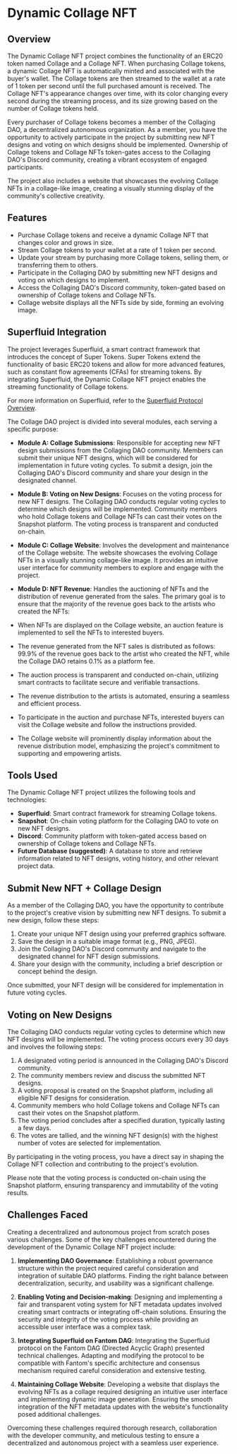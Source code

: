 # Dynamic Collage NFT

## Overview

The Dynamic Collage NFT project combines the functionality of an ERC20 token named Collage and a Collage NFT. When purchasing Collage tokens, a dynamic Collage NFT is automatically minted and associated with the buyer's wallet. The Collage tokens are then streamed to the wallet at a rate of 1 token per second until the full purchased amount is received. The Collage NFT's appearance changes over time, with its color changing every second during the streaming process, and its size growing based on the number of Collage tokens held.

Every purchaser of Collage tokens becomes a member of the Collaging DAO, a decentralized autonomous organization. As a member, you have the opportunity to actively participate in the project by submitting new NFT designs and voting on which designs should be implemented. Ownership of Collage tokens and Collage NFTs token-gates access to the Collaging DAO's Discord community, creating a vibrant ecosystem of engaged participants.

The project also includes a website that showcases the evolving Collage NFTs in a collage-like image, creating a visually stunning display of the community's collective creativity.

## Features

- Purchase Collage tokens and receive a dynamic Collage NFT that changes color and grows in size.
- Stream Collage tokens to your wallet at a rate of 1 token per second.
- Update your stream by purchasing more Collage tokens, selling them, or transferring them to others.
- Participate in the Collaging DAO by submitting new NFT designs and voting on which designs to implement.
- Access the Collaging DAO's Discord community, token-gated based on ownership of Collage tokens and Collage NFTs.
- Collage website displays all the NFTs side by side, forming an evolving image.

## Superfluid Integration

The project leverages Superfluid, a smart contract framework that introduces the concept of Super Tokens. Super Tokens extend the functionality of basic ERC20 tokens and allow for more advanced features, such as constant flow agreements (CFAs) for streaming tokens. By integrating Superfluid, the Dynamic Collage NFT project enables the streaming functionality of Collage tokens.

For more information on Superfluid, refer to the [Superfluid Protocol Overview](https://docs.superfluid.finance/superfluid/protocol-overview/in-depth-overview).

The Collage DAO project is divided into several modules, each serving a specific purpose:

- **Module A: Collage Submissions**: Responsible for accepting new NFT design submissions from the Collaging DAO community. Members can submit their unique NFT designs, which will be considered for implementation in future voting cycles. To submit a design, join the Collaging DAO's Discord community and share your design in the designated channel.

- **Module B: Voting on New Designs**: Focuses on the voting process for new NFT designs. The Collaging DAO conducts regular voting cycles to determine which designs will be implemented. Community members who hold Collage tokens and Collage NFTs can cast their votes on the Snapshot platform. The voting process is transparent and conducted on-chain.

- **Module C: Collage Website**: Involves the development and maintenance of the Collage website. The website showcases the evolving Collage NFTs in a visually stunning collage-like image. It provides an intuitive user interface for community members to explore and engage with the project.

- **Module D: NFT Revenue**: Handles the auctioning of NFTs and the distribution of revenue generated from the sales. The primary goal is to ensure that the majority of the revenue goes back to the artists who created the NFTs:

- When NFTs are displayed on the Collage website, an auction feature is implemented to sell the NFTs to interested buyers.
- The revenue generated from the NFT sales is distributed as follows: 99.9% of the revenue goes back to the artist who created the NFT, while the Collage DAO retains 0.1% as a platform fee.
- The auction process is transparent and conducted on-chain, utilizing smart contracts to facilitate secure and verifiable transactions.
- The revenue distribution to the artists is automated, ensuring a seamless and efficient process.
- To participate in the auction and purchase NFTs, interested buyers can visit the Collage website and follow the instructions provided.
- The Collage website will prominently display information about the revenue distribution model, emphasizing the project's commitment to supporting and empowering artists.

## Tools Used

The Dynamic Collage NFT project utilizes the following tools and technologies:

- **Superfluid**: Smart contract framework for streaming Collage tokens.
- **Snapshot**: On-chain voting platform for the Collaging DAO to vote on new NFT designs.
- **Discord**: Community platform with token-gated access based on ownership of Collage tokens and Collage NFTs.
- **Future Database (suggested)**: A database to store and retrieve information related to NFT designs, voting history, and other relevant project data.

## Submit New NFT + Collage Design

As a member of the Collaging DAO, you have the opportunity to contribute to the project's creative vision by submitting new NFT designs. To submit a new design, follow these steps:

1. Create your unique NFT design using your preferred graphics software.
2. Save the design in a suitable image format (e.g., PNG, JPEG).
3. Join the Collaging DAO's Discord community and navigate to the designated channel for NFT design submissions.
4. Share your design with the community, including a brief description or concept behind the design.

Once submitted, your NFT design will be considered for implementation in future voting cycles.

## Voting on New Designs

The Collaging DAO conducts regular voting cycles to determine which new NFT designs will be implemented. The voting process occurs every 30 days and involves the following steps:

1. A designated voting period is announced in the Collaging DAO's Discord community.
2. The community members review and discuss the submitted NFT designs.
3. A voting proposal is created on the Snapshot platform, including all eligible NFT designs for consideration.
4. Community members who hold Collage tokens and Collage NFTs can cast their votes on the Snapshot platform.
5. The voting period concludes after a specified duration, typically lasting a few days.
6. The votes are tallied, and the winning NFT design(s) with the highest number of votes are selected for implementation.

By participating in the voting process, you have a direct say in shaping the Collage NFT collection and contributing to the project's evolution.

Please note that the voting process is conducted on-chain using the Snapshot platform, ensuring transparency and immutability of the voting results.

## Challenges Faced

Creating a decentralized and autonomous project from scratch poses various challenges. Some of the key challenges encountered during the development of the Dynamic Collage NFT project include:

1. **Implementing DAO Governance**: Establishing a robust governance structure within the project required careful consideration and integration of suitable DAO platforms. Finding the right balance between decentralization, security, and usability was a significant challenge.

2. **Enabling Voting and Decision-making**: Designing and implementing a fair and transparent voting system for NFT metadata updates involved creating smart contracts or integrating off-chain solutions. Ensuring the security and integrity of the voting process while providing an accessible user interface was a complex task.

3. **Integrating Superfluid on Fantom DAG**: Integrating the Superfluid protocol on the Fantom DAG (Directed Acyclic Graph) presented technical challenges. Adapting and modifying the protocol to be compatible with Fantom's specific architecture and consensus mechanism required careful consideration and extensive testing.

4. **Maintaining Collage Website**: Developing a website that displays the evolving NFTs as a collage required designing an intuitive user interface and implementing dynamic image generation. Ensuring the smooth integration of the NFT metadata updates with the website's functionality posed additional challenges.

Overcoming these challenges required thorough research, collaboration with the developer community, and meticulous testing to ensure a decentralized and autonomous project with a seamless user experience.
